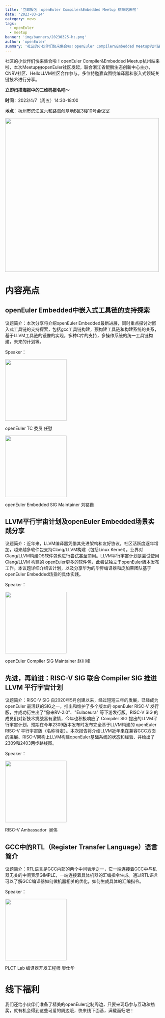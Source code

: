 ```yaml
---
title: '立即报名｜openEuler Compiler&Embedded Meetup 杭州站来啦'
date: '2023-03-24'
category: news
tags:
  - openEuler
  - meetup
banner: 'img/banners/20230325-hz.png'
author: 'openEuler'
summary: '社区的小伙伴们快来集合啦！openEuler Compiler&Embedded Meetup杭州站来啦'
---
```



社区的小伙伴们快来集合啦！openEuler Compiler&Embedded
Meetup杭州站来啦，本次Meetup由openEuler社区发起，联合浙江省鲲鹏生态创新中心主办，CNRV社区、HelloLLVM社区合作参与。多位特邀嘉宾围绕编译器和嵌入式领域关键技术进行分享。

**立即扫描海报中的二维码报名吧～**

**时间**：2023/4/7（周五）14:30-18:00

**地点**：杭州市滨江区六和路海创基地B区3楼10号会议室

<img src="./media/image1.png" width="500" >


# 内容亮点


## openEuler Embedded中嵌入式工具链的支持探索

议题简介：本次分享将介绍openEuler
Embedded最新进展，同时重点探讨对嵌入式工具链的支持探索，包括gcc工具链构建，预构建工具链和构建系统的关系，基于LLVM工具链的镜像的实现，多种C库的支持，多操作系统的统一工具链构建，未来的计划等。

Speaker：

<img src="./media/image2.png" width="200" >

openEuler TC 委员 任慰  

<img src="./media/image3.png" width="200" >

openEuler Embedded SIG Maintainer 刘铭锴

## LLVM平行宇宙计划及openEuler Embedded场景实践分享

议题简介：近年来，LLVM编译器凭借其先进架构和友好协议，社区活跃度逐年增加，越来越多软件包支持Clang/LLVM构建（包括Linux
Kernel）。业界对Clang/LLVM构建OS软件包也进行尝试甚至商用。LLVM平行宇宙计划是尝试使用
Clang/LLVM 构建的
openEuler更多的软件包，此尝试独立于openEuler版本发布工作。本议题详细介绍该计划，以及分享华为的毕昇编译器和庞加莱团队基于openEuler
Embedded场景的具体实践。

Speaker：

<img src="./media/image4.jpeg" width="200" >

openEuler Compiler SIG Maintainer 赵川峰



## 先进，再前进：RISC-V SIG 联合 Compiler SIG 推进 LLVM 平行宇宙计划

议题简介：RISC-V SIG 自2020年5月创建以来，经过短短三年的发展，已经成为
openEuler 最活跃的SIG之一，推出和维护了多个版本的 openEuler RISC-V
发行版，并成功衍生出了"傲来RV-2.0"、"Eulaceura" 等下游发行版。RISC-V SIG
的成员们对新技术挑战富有激情，今年也积极响应了 Compiler SIG
提出的LLVM平行宇宙计划，预期在今年2309版本发布时发布完全基于LLVM构建的
openEuler RISC-V
平行宇宙版（名称待定）。本次报告将介绍LLVM近年来在兼容GCC方面的进展、RISC-V架构上LLVM构建openEuler基础系统的状态和经验、并给出了2309和2403两步路线图。

Speaker：

<img src="./media/image5.png" width="200" >

RISC-V Ambassador  吴伟



## GCC中的RTL（Register Transfer Language）语言简介

议题简介：RTL语言是GCC内部的两个中间表示之一，它一端连接着GCC中与机器无关的中间表示GIMPLE，一端连接着具体机器的汇编指令生成。通过RTL语言可以了解GCC编译器如何做机器相关的优化，如何生成具体的汇编指令。

Speaker：

<img src="./media/image6.jpeg" width="200" >

PLCT Lab 编译器开发工程师 廖仕华

# 线下福利

我们还给小伙伴们准备了精美的openEuler定制周边，只要来现场参与互动和抽奖，就有机会得到这些可爱的周边哦，快来线下面基，满载而归吧！
